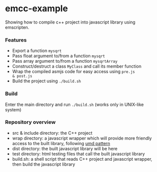 # emcc-example

Showing how to compile c++ project into javascript library using emscripten.

### Features

* Export a function <code>mysqrt</code>
* Pass float argument to/from a function <code>mysqrt</code>
* Pass array argument to/from a function <code>mysqrtArray</code>
* Construct/destruct a class <code>MyClass</code> and call its member function
* Wrap the compiled asmjs code for easy access using <code>pre.js & post.js</code>
* Build the project using <code>./build.sh</code>

### Build

Enter the main directory and run <code>./build.sh</code> (works only in UNIX-like system)

### Repository overview

* src & include directory: the C++ project
* wrap directory: a javascript wrapper which will provide more friendly access to the built library, following [umd pattern](https://github.com/umdjs/umd)
* dist directory: the built javascript library will be here
* test directory: html testing files that call the built javascript library
* build.sh: a shell script that reads C++ project and javascript wrapper, then build the javascript library